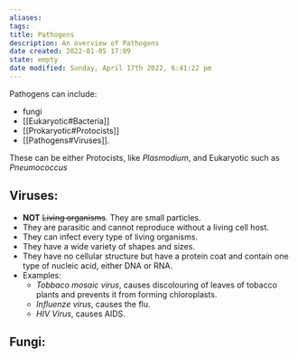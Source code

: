 ```yaml
---
aliases: 
tags: 
title: Pathogens
description: An overview of Pathogens
date created: 2022-01-05 17:09
state: empty
date modified: Sunday, April 17th 2022, 6:41:22 pm
---
```


Pathogens can include:

- fungi
- [[Eukaryotic#Bacteria]]
- [[Prokaryotic#Protocists]]
- [[Pathogens#Viruses]].

These can be either Protocists, like _Plasmodium_, and Eukaryotic such as _Pneumococcus_

## Viruses:

- **NOT** ~~Living organisms~~. They are small particles.
- They are parasitic and cannot reproduce without a living cell host.
- They can infect every type of living organisms.
- They have a wide variety of shapes and sizes.
- They have no cellular structure but have a protein coat and contain one type of nucleic acid, either DNA or RNA.
- Examples:
  - _Tobbaco mosaic virus_, causes discolouring of leaves of tobacco plants and prevents it from forming chloroplasts.
  - _Influenze virus_, causes the flu.
  - _HIV Virus_, causes AIDS.

## Fungi:
